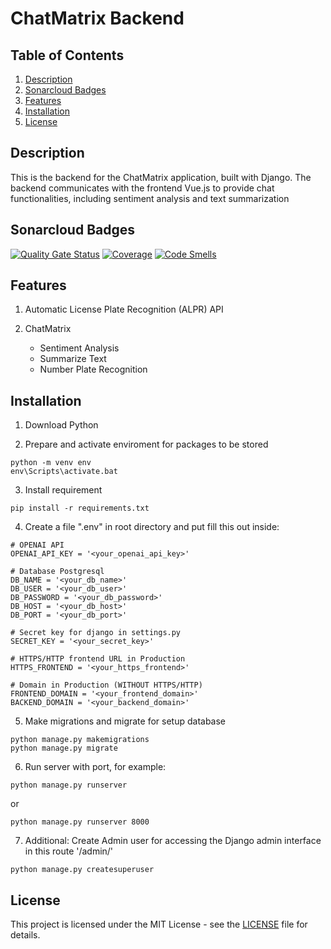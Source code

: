 # ChatMatrix Backend

## Table of Contents

1. [Description](#description)
2. [Sonarcloud Badges](#sonarcloud-badges)
3. [Features](#features)
4. [Installation](#installation)
5. [License](#license)

## Description

This is the backend for the ChatMatrix application, built with Django. The backend communicates with the frontend Vue.js to provide chat functionalities, including sentiment analysis and text summarization

## Sonarcloud Badges
[![Quality Gate Status](https://sonarcloud.io/api/project_badges/measure?project=hanifsyuaib_project_matrix&metric=alert_status)](https://sonarcloud.io/summary/new_code?id=hanifsyuaib_project_matrix)
[![Coverage](https://sonarcloud.io/api/project_badges/measure?project=hanifsyuaib_project_matrix&metric=coverage)](https://sonarcloud.io/summary/new_code?id=hanifsyuaib_project_matrix)
[![Code Smells](https://sonarcloud.io/api/project_badges/measure?project=hanifsyuaib_project_matrix&metric=code_smells)](https://sonarcloud.io/summary/new_code?id=hanifsyuaib_project_matrix)

## Features 
1. Automatic License Plate Recognition (ALPR) API

2. ChatMatrix
	- Sentiment Analysis
	- Summarize Text
	- Number Plate Recognition

## Installation

1. Download Python

2. Prepare and activate enviroment for packages to be stored
```
python -m venv env
env\Scripts\activate.bat
```

3. Install requirement
```
pip install -r requirements.txt
``` 

4. Create a file ".env" in root directory and put fill this out inside:
```
# OPENAI API
OPENAI_API_KEY = '<your_openai_api_key>'

# Database Postgresql
DB_NAME = '<your_db_name>'
DB_USER = '<your_db_user>'
DB_PASSWORD = '<your_db_password>'
DB_HOST = '<your_db_host>'
DB_PORT = '<your_db_port>'

# Secret key for django in settings.py
SECRET_KEY = '<your_secret_key>'

# HTTPS/HTTP frontend URL in Production
HTTPS_FRONTEND = '<your_https_frontend>'

# Domain in Production (WITHOUT HTTPS/HTTP)
FRONTEND_DOMAIN = '<your_frontend_domain>'
BACKEND_DOMAIN = '<your_backend_domain>'
```	

5. Make migrations and migrate for setup database
```
python manage.py makemigrations
python manage.py migrate
```

6. Run server with port, for example:
```
python manage.py runserver
```
or
```
python manage.py runserver 8000
```

7. Additional: Create Admin user for accessing the Django admin interface in this route '/admin/'
```
python manage.py createsuperuser
```

## License

This project is licensed under the MIT License - see the [LICENSE](LICENSE) file for details.